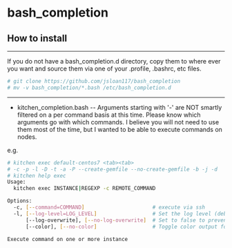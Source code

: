 # bash_completion

## How to install

---

If you do not have a bash_completion.d directory, copy them to where ever you want and source them via one of your .profile, .bashrc, etc files.

```bash
# git clone https://github.com/jsloan117/bash_completion
# mv -v bash_completion/*.bash /etc/bash_completion.d
```

---

- kitchen_completion.bash -- Arguments starting with '-' are NOT smartly filtered on a per command basis at this time. Please know which arguments go with which commands. I believe you will not need to use them most of the time, but I wanted to be able to execute commands on nodes.

e.g.

```bash
# kitchen exec default-centos7 <tab><tab>
# -c -p -l -D -t -a -P --create-gemfile --no-create-gemfile -b -j -d
# kitchen help exec
Usage:
  kitchen exec INSTANCE|REGEXP -c REMOTE_COMMAND

Options:
  -c, [--command=COMMAND]                      # execute via ssh
  -l, [--log-level=LOG_LEVEL]                  # Set the log level (debug, info, warn, error, fatal)
      [--log-overwrite], [--no-log-overwrite]  # Set to false to prevent log overwriting each time Test Kitchen runs
      [--color], [--no-color]                  # Toggle color output for STDOUT logger

Execute command on one or more instance
```
